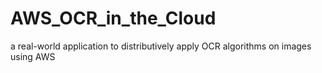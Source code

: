 # AWS_OCR_in_the_Cloud
a real-world application to distributively apply OCR algorithms on images using AWS
